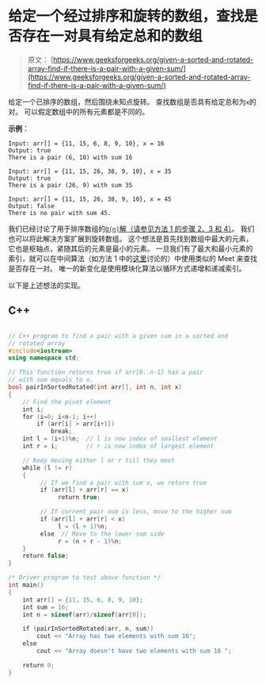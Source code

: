 # 给定一个经过排序和旋转的数组，查找是否存在一对具有给定总和的数组

> 原文： [https://www.geeksforgeeks.org/given-a-sorted-and-rotated-array-find-if-there-is-a-pair-with-a-given-sum/](https://www.geeksforgeeks.org/given-a-sorted-and-rotated-array-find-if-there-is-a-pair-with-a-given-sum/)

给定一个已排序的数组，然后围绕未知点旋转。 查找数组是否具有给定总和为`x`的对。 可以假定数组中的所有元素都是不同的。

**示例**：

```
Input: arr[] = {11, 15, 6, 8, 9, 10}, x = 16
Output: true
There is a pair (6, 10) with sum 16

Input: arr[] = {11, 15, 26, 38, 9, 10}, x = 35
Output: true
There is a pair (26, 9) with sum 35

Input: arr[] = {11, 15, 26, 38, 9, 10}, x = 45
Output: false
There is no pair with sum 45.

```



我们已经讨论了用于排序数组的[`O(n)`解（请参见方法 1 的步骤 2、3 和 4）](https://www.geeksforgeeks.org/write-a-c-program-that-given-a-set-a-of-n-numbers-and-another-number-x-determines-whether-or-not-there-exist-two-elements-in-s-whose-sum-is-exactly-x/)。 我们也可以将此解决方案扩展到旋转数组。 这个想法是首先找到数组中最大的元素，它也是枢轴点，紧随其后的元素是最小的元素。 一旦我们有了最大和最小元素的索引，就可以在中间算法（如方法 1 中的[这里](https://www.geeksforgeeks.org/write-a-c-program-that-given-a-set-a-of-n-numbers-and-another-number-x-determines-whether-or-not-there-exist-two-elements-in-s-whose-sum-is-exactly-x/)讨论的）中使用类似的 Meet 来查找是否存在一对。 唯一的新变化是使用模块化算法以循环方式递增和递减索引。

以下是上述想法的实现。

## C++ 

```cpp

// C++ program to find a pair with a given sum in a sorted and 
// rotated array 
#include<iostream> 
using namespace std; 

// This function returns true if arr[0..n-1] has a pair 
// with sum equals to x. 
bool pairInSortedRotated(int arr[], int n, int x) 
{ 
    // Find the pivot element 
    int i; 
    for (i=0; i<n-1; i++) 
        if (arr[i] > arr[i+1]) 
            break; 
    int l = (i+1)%n;  // l is now index of smallest element 
    int r = i;        // r is now index of largest element 

    // Keep moving either l or r till they meet 
    while (l != r) 
    { 
         // If we find a pair with sum x, we return true 
         if (arr[l] + arr[r] == x) 
              return true; 

         // If current pair sum is less, move to the higher sum 
         if (arr[l] + arr[r] < x) 
              l = (l + 1)%n; 
         else  // Move to the lower sum side 
              r = (n + r - 1)%n; 
    } 
    return false; 
} 

/* Driver program to test above function */
int main() 
{ 
    int arr[] = {11, 15, 6, 8, 9, 10}; 
    int sum = 16; 
    int n = sizeof(arr)/sizeof(arr[0]); 

    if (pairInSortedRotated(arr, n, sum)) 
        cout << "Array has two elements with sum 16"; 
    else
        cout << "Array doesn't have two elements with sum 16 "; 

    return 0; 
} 

```